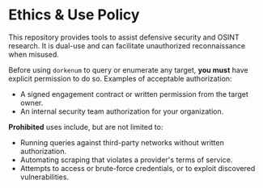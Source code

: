 # Ethics & Use Policy

This repository provides tools to assist defensive security and OSINT research. It is dual-use and can facilitate unauthorized reconnaissance when misused.

Before using `dorkenum` to query or enumerate any target, **you must** have explicit permission to do so. Examples of acceptable authorization:

- A signed engagement contract or written permission from the target owner.
- An internal security team authorization for your organization.

**Prohibited** uses include, but are not limited to:
- Running queries against third-party networks without written authorization.
- Automating scraping that violates a provider's terms of service.
- Attempts to access or brute-force credentials, or to exploit discovered vulnerabilities.
